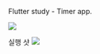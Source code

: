 Flutter study - Timer app.

<img src="https://user-images.githubusercontent.com/90739311/234783279-1845b3c3-ee3e-4a42-a427-abe60dba6613.png"/>

실행 샷
<img src="file:///C:/Users/PC/Desktop/untitled.gif width=150"/>
